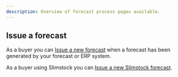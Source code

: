 ```yaml
---
description: Overview of forecast process pages available.
---
```


## Issue a forecast

As a buyer you can [Issue a new forecast](issue.md) when a forecast has been generated by your forecast or ERP system.

As a buyer using Slimstock you can [Issue a new Slimstock forecast](slimstock.md).
